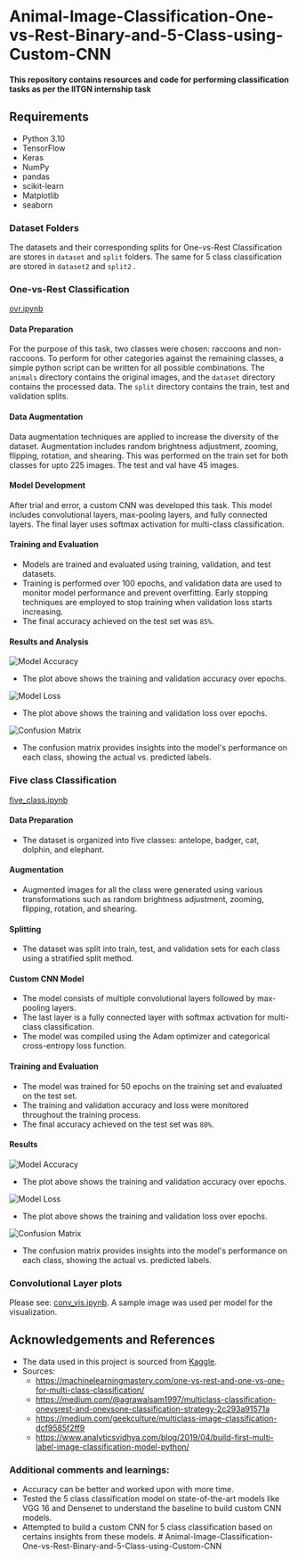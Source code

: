 ﻿# Animal-Image-Classification-One-vs-Rest-Binary-and-5-Class-using-Custom-CNN
#### This repository contains resources and code for performing classification tasks as per the IITGN internship task
## Requirements
- Python 3.10
- TensorFlow
- Keras
- NumPy
- pandas
- scikit-learn
- Matplotlib
- seaborn

### Dataset Folders
The datasets and their corresponding splits for One-vs-Rest Classification are stores in  `dataset`  and  `split`  folders. 
The same for 5 class classification are stored in  `dataset2`  and  `split2` . 

### One-vs-Rest Classification
[ovr.ipynb](https://github.com/Lyra0710/Lyra0710-Animal-Image-Classification-One-vs-Rest-Binary-and-5-Class-using-Custom-CNN/blob/main/ovr.ipynb)
#### Data Preparation
For the purpose of this task, two classes were chosen: raccoons and non-raccoons. To perform for other categories against the remaining classes, a simple python script can be written for all possible combinations. 
The `animals` directory contains the original images, and the `dataset` directory contains the processed data.
The `split` directory contains the train, test and validation splits. 

#### Data Augmentation

Data augmentation techniques are applied to increase the diversity of the dataset. Augmentation includes random brightness adjustment, zooming, flipping, rotation, and shearing. This was performed on the train set for both classes for upto 225 images. The test and val have 45 images. 

#### Model Development

After trial and error, a custom CNN was developed this task. This model includes convolutional layers, max-pooling layers, and fully connected layers. The final layer uses softmax activation for multi-class classification.

#### Training and Evaluation

- Models are trained and evaluated using training, validation, and test datasets. 
- Training is performed over 100 epochs, and validation data are used to monitor model performance and prevent overfitting. Early stopping techniques are employed to stop training when validation loss starts increasing. 
- The final accuracy achieved on the test set was `85%`.

#### Results and Analysis

![Model Accuracy](accuracy.png)
- The plot above shows the training and validation accuracy over epochs.

![Model Loss](loss.png)
- The plot above shows the training and validation loss over epochs.

![Confusion Matrix](cm.png)
- The confusion matrix provides insights into the model's performance on each class, showing the actual vs. predicted labels.

### Five class Classification
[five_class.ipynb](https://github.com/Lyra0710/Lyra0710-Animal-Image-Classification-One-vs-Rest-Binary-and-5-Class-using-Custom-CNN/blob/main/five_class.ipynb)
#### Data Preparation

- The dataset is organized into five classes: antelope, badger, cat, dolphin, and elephant.

#### Augmentation

- Augmented images for all the class were generated using various transformations such as random brightness adjustment, zooming, flipping, rotation, and shearing.

#### Splitting

- The dataset was split into train, test, and validation sets for each class using a stratified split method.

#### Custom CNN Model

- The model consists of multiple convolutional layers followed by max-pooling layers.
- The last layer is a fully connected layer with softmax activation for multi-class classification.
- The model was compiled using the Adam optimizer and categorical cross-entropy loss function.

#### Training and Evaluation

- The model was trained for 50 epochs on the training set and evaluated on the test set.
- The training and validation accuracy and loss were monitored throughout the training process.
- The final accuracy achieved on the test set was `80%`.

#### Results

![Model Accuracy](accuracy2.png)
- The plot above shows the training and validation accuracy over epochs.

![Model Loss](loss2.png)
- The plot above shows the training and validation loss over epochs.

![Confusion Matrix](cm2.png)
- The confusion matrix provides insights into the model's performance on each class, showing the actual vs. predicted labels.

### Convolutional Layer plots
Please see: [conv_vis.ipynb](https://github.com/Lyra0710/Lyra0710-Animal-Image-Classification-One-vs-Rest-Binary-and-5-Class-using-Custom-CNN/blob/main/conv_vis.ipynb). A sample image was used per model for the visualization. 

## Acknowledgements and References
- The data used in this project is sourced from [Kaggle](https://www.kaggle.com/datasets/iamsouravbanerjee/animal-image-dataset-90-different-animals?resource=download).
- Sources:
  - https://machinelearningmastery.com/one-vs-rest-and-one-vs-one-for-multi-class-classification/
  - https://medium.com/@agrawalsam1997/multiclass-classification-onevsrest-and-onevsone-classification-strategy-2c293a91571a
  - https://medium.com/geekculture/multiclass-image-classification-dcf9585f2ff9
  - https://www.analyticsvidhya.com/blog/2019/04/build-first-multi-label-image-classification-model-python/

### Additional comments and learnings:
- Accuracy can be better and worked upon with more time.
- Tested the 5 class classification model on state-of-the-art models like VGG 16 and Densenet to understand the baseline to build custom CNN models.
- Attempted to build a custom CNN for 5 class classification based on certains insights from these models. 
#   A n i m a l - I m a g e - C l a s s i f i c a t i o n - O n e - v s - R e s t - B i n a r y - a n d - 5 - C l a s s - u s i n g - C u s t o m - C N N  
 